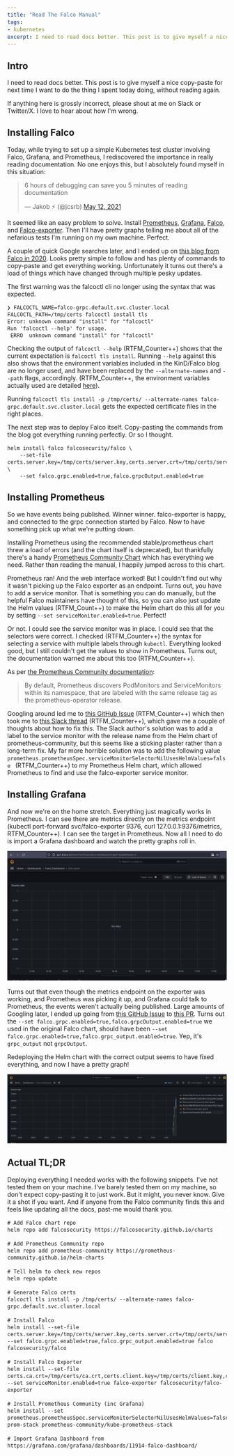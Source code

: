 ```yaml
---
title: "Read The Falco Manual"
tags:
- kubernetes
excerpt: I need to read docs better. This post is to give myself a nice copy-paste for next time I want to do the thing I spent today doing, without reading again. 
---
```


## Intro

I need to read docs better. This post is to give myself a nice copy-paste for next time I want to do the thing I spent today doing, without reading again. 

If anything here is grossly incorrect, please shout at me on Slack or Twitter/X. I love to hear about how I'm wrong. 

## Installing Falco

Today, while trying to set up a simple Kubernetes test cluster involving Falco, Grafana, and Prometheus, I rediscovered the importance in really reading documentation. No one enjoys this, but I absolutely found myself in this situation:

<blockquote class="twitter-tweet"><p lang="en" dir="ltr">6 hours of debugging can save you 5 minutes of reading documentation</p>&mdash; Jakob ⚡ (@jcsrb) <a href="https://twitter.com/jcsrb/status/1392459191353286656?ref_src=twsrc%5Etfw">May 12, 2021</a></blockquote> <script async src="https://platform.twitter.com/widgets.js" charset="utf-8"></script> 

It seemed like an easy problem to solve. Install [Prometheus](https://prometheus.io/), [Grafana](https://grafana.com/), [Falco](https://github.com/falcosecurity/falco), and [Falco-exporter](https://github.com/falcosecurity/falco-exporter). Then I'll have pretty graphs telling me about all of the nefarious tests I'm running on my own machine. Perfect. 

A couple of quick Google searches later, and I ended up on [this blog from Falco in 2020](https://falco.org/blog/falco-kind-prometheus-grafana/). Looks pretty simple to follow and has plenty of commands to copy-paste and get everything working. Unfortunately it turns out there's a load of things which have changed through multiple pesky updates. 

The first warning was the falcoctl cli no longer using the syntax that was expected.

```
❯ FALCOCTL_NAME=falco-grpc.default.svc.cluster.local FALCOCTL_PATH=/tmp/certs falcoctl install tls
Error: unknown command "install" for "falcoctl"
Run 'falcoctl --help' for usage.
 ERRO  unknown command "install" for "falcoctl"
```

Checking the output of `falcoctl --help` (RTFM_Counter++) shows that the current expectation is `falcoctl tls install`. Running `--help` against this also shows that the environment variables included in the KinD/Falco blog are no longer used, and have been replaced by the `--alternate-names` and `--path` flags, accordingly. (RTFM_Counter++, the environment variables actually used are detailed [here](https://github.com/falcosecurity/falcoctl/blob/main/README.md)).

Running `falcoctl tls install -p /tmp/certs/ --alternate-names falco-grpc.default.svc.cluster.local` gets the expected certificate files in the right places. 

The next step was to deploy Falco itself. Copy-pasting the commands from the blog got everything running perfectly. Or so I thought. 

```
helm install falco falcosecurity/falco \
    --set-file certs.server.key=/tmp/certs/server.key,certs.server.crt=/tmp/certs/server.crt,certs.ca.crt=/tmp/certs/ca.crt \
    --set falco.grpc.enabled=true,falco.grpcOutput.enabled=true
```

## Installing Prometheus

So we have events being published. Winner winner. falco-exporter is happy, and connected to the grpc connection started by Falco. Now to have something pick up what we're putting down. 

Installing Prometheus using the recommended stable/prometheus chart threw a load of errors (and the chart itself is deprecated), but thankfully there's a handy [Prometheus Community Chart](https://github.com/prometheus-community/helm-charts/tree/main/charts/kube-prometheus-stack) which has everything we need.  Rather than reading the manual, I happily jumped across to this chart. 

Prometheus ran! And the web interface worked! But I couldn't find out why it wasn't picking up the Falco exporter as an endpoint. Turns out, you have to add a service monitor. That is something you can do manually, but the helpful Falco maintainers have thought of this, so you can also just update the Helm values (RTFM_Count++) to make the Helm chart do this all for you by setting `--set serviceMonitor.enabled=true`. Perfect!

Or not. I could see the service monitor was in place. I could see that the selectors were correct. I checked (RTFM_Counter++) the syntax for selecting a service with multiple labels through `kubectl`. Everything looked good, but I still couldn't get the values to show in Prometheus. Turns out, the documentation warned me about this too (RTFM_Counter++). 

As per [the Prometheus Community documentation](https://github.com/prometheus-community/helm-charts/tree/main/charts/kube-prometheus-stack):

> By default, Prometheus discovers PodMonitors and ServiceMonitors within its namespace, that are labeled with the same release tag as the prometheus-operator release.

Googling around led me to [this GitHub Issue](https://github.com/falcosecurity/falco-exporter/issues/63) (RTFM_Counter++) which then took me to [this Slack thread](https://kubernetes.slack.com/archives/CMWH3EH32/p1619753500281500?thread_ts=1619144955.110600&cid=CMWH3EH32) (RTFM_Counter++), which gave me a couple of thoughts about how to fix this. The Slack author's solution was to add a label to the service monitor with the release name from the Helm chart of prometheus-community, but this seems like a sticking plaster rather than a long-term fix. My far more horrible solution was to add the following value `prometheus.prometheusSpec.serviceMonitorSelectorNilUsesHelmValues=false
` (RTFM_Counter++) to my Prometheus Helm chart, which allowed Prometheus to find and use the falco-exporter service monitor. 

## Installing Grafana

And now we're on the home stretch. Everything just magically works in Prometheus. I can see there are metrics directly on the metrics endpoint (kubectl port-forward svc/falco-exporter 9376, curl 127.0.0.1:9376/metrics, RTFM_Counter++). I can see the target in Prometheus. Now all I need to do is import a Grafana dashboard and watch the pretty graphs roll in.

![An empty graph where there should be output](/assets/images/2024-01-03-17-37-03.png)

Turns out that even though the metrics endpoint on the exporter was working, and Prometheus was picking it up, and Grafana could talk to Prometheus, the events weren't actually being published. Large amounts of Googling later, I ended up going from [this GitHub Issue](https://github.com/falcosecurity/falco-exporter/issues/81) to [this PR](https://github.com/falcosecurity/charts/pull/436). Turns out the `--set falco.grpc.enabled=true,falco.grpcOutput.enabled=true` we used in the original Falco chart, should have been `--set falco.grpc.enabled=true,falco.grpc_output.enabled=true`. Yep, it's `grpc_output` not `grpcOutput`. 

Redeploying the Helm chart with the correct output seems to have fixed everything, and now I have a pretty graph! 

![Graph output working](/assets/images/2024-01-03-14-23-24.png)

## Actual TL;DR

Deploying everything I needed works with the following snippets. I've not tested them on your machine. I've barely tested them on my machine, so don't expect copy-pasting it to just work. But it might, you never know. Give it a shot if you want. And if anyone from the Falco community finds this and feels like updating all the docs, past-me would thank you.

```
# Add Falco chart repo
helm repo add falcosecurity https://falcosecurity.github.io/charts

# Add Prometheus Community repo
helm repo add prometheus-community https://prometheus-community.github.io/helm-charts

# Tell helm to check new repos
helm repo update

# Generate Falco certs
falcoctl tls install -p /tmp/certs/ --alternate-names falco-grpc.default.svc.cluster.local

# Install Falco
helm install --set-file certs.server.key=/tmp/certs/server.key,certs.server.crt=/tmp/certs/server.crt,certs.ca.crt=/tmp/certs/ca.crt --set falco.grpc.enabled=true,falco.grpc_output.enabled=true falco falcosecurity/falco 

# Install Falco Exporter
helm install --set-file certs.ca.crt=/tmp/certs/ca.crt,certs.client.key=/tmp/certs/client.key,certs.client.crt=/tmp/certs/client.crt --set serviceMonitor.enabled=true falco-exporter falcosecurity/falco-exporter

# Install Prometheus Community (inc Grafana)
helm install --set prometheus.prometheusSpec.serviceMonitorSelectorNilUsesHelmValues=false prom-stack prometheus-community/kube-prometheus-stack

# Import Grafana Dashboard from https://grafana.com/grafana/dashboards/11914-falco-dashboard/
```

